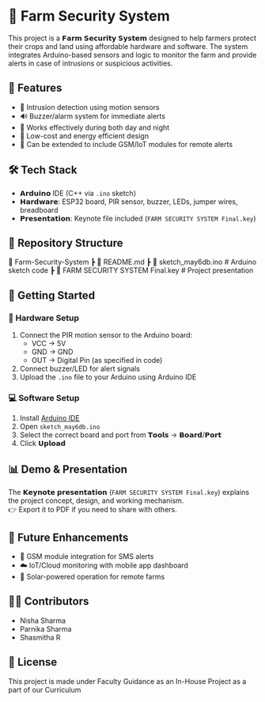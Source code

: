 # 🌾 Farm Security System
This project is a 𝗙𝗮𝗿𝗺 𝗦𝗲𝗰𝘂𝗿𝗶𝘁𝘆 𝗦𝘆𝘀𝘁𝗲𝗺 designed to help farmers protect their crops and land using affordable hardware and software. The system integrates Arduino-based sensors and logic to monitor the farm and provide alerts in case of intrusions or suspicious activities.

## 📌 Features
- 🚨 Intrusion detection using motion sensors  
- 🔊 Buzzer/alarm system for immediate alerts  
- 🌙 Works effectively during both day and night  
- 🔋 Low-cost and energy efficient design  
- 📡 Can be extended to include GSM/IoT modules for remote alerts  

## 🛠️ Tech Stack
- 𝗔𝗿𝗱𝘂𝗶𝗻𝗼 IDE (C++ via `.ino` sketch)  
- 𝗛𝗮𝗿𝗱𝘄𝗮𝗿𝗲: ESP32 board, PIR sensor, buzzer, LEDs, jumper wires, breadboard  
- 𝗣𝗿𝗲𝘀𝗲𝗻𝘁𝗮𝘁𝗶𝗼𝗻: Keynote file included (`FARM SECURITY SYSTEM Final.key`)  

## 📂 Repository Structure
📁 Farm-Security-System
┣ 📄 README.md
┣ 📄 sketch_may6db.ino # Arduino sketch code
┣ 📄 FARM SECURITY SYSTEM Final.key # Project presentation


## 🚀 Getting Started
### 🔧 Hardware Setup
1. Connect the PIR motion sensor to the Arduino board:  
   - VCC → 5V  
   - GND → GND  
   - OUT → Digital Pin (as specified in code)  
2. Connect buzzer/LED for alert signals  
3. Upload the `.ino` file to your Arduino using Arduino IDE  

### 💻 Software Setup
1. Install [Arduino IDE](https://www.arduino.cc/en/software)  
2. Open `sketch_may6db.ino`  
3. Select the correct board and port from 𝗧𝗼𝗼𝗹𝘀 → 𝗕𝗼𝗮𝗿𝗱/𝗣𝗼𝗿𝘁  
4. Click 𝗨𝗽𝗹𝗼𝗮𝗱  

## 📊 Demo & Presentation
The 𝗞𝗲𝘆𝗻𝗼𝘁𝗲 𝗽𝗿𝗲𝘀𝗲𝗻𝘁𝗮𝘁𝗶𝗼𝗻 (`FARM SECURITY SYSTEM Final.key`) explains the project concept, design, and working mechanism.  
👉 Export it to PDF if you need to share with others.  

## 🔮 Future Enhancements
- 📱 GSM module integration for SMS alerts  
- ☁️ IoT/Cloud monitoring with mobile app dashboard  
- 🔆 Solar-powered operation for remote farms  

## 👩‍💻 Contributors
- Nisha Sharma
- Parnika Sharma
- Shasmitha R   

## 📜 License
This project is made under Faculty Guidance as an In-House Project as a part of our Curriculum  

